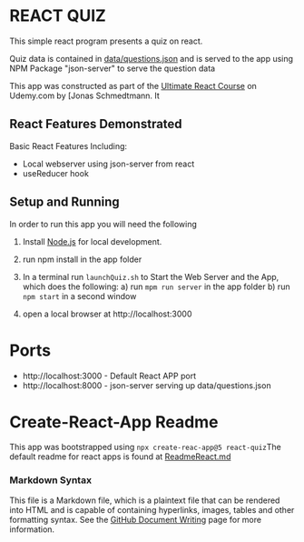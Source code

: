 # REACT QUIZ

This simple react program presents a quiz on react. 

Quiz data is contained in [data/questions.json](./data/questions.json) and is served
to the app using  NPM Package "json-server" to serve the question data

This app was constructed as part of the  [Ultimate React Course](https://www.udemy.com/course/the-ultimate-react-course/) on Udemy.com by [Jonas Schmedtmann. It 

## React Features Demonstrated
Basic React Features Including:
 * Local webserver using json-server from react 
 * useReducer hook
 
## Setup and Running

In order to run this app you will need the following

1. Install [Node.js](https://nodejs.org/en) for local development. 

2. run npm install in the app folder

3. In a terminal run ```launchQuiz.sh``` to Start the Web Server and the App,
   which does the following:
   a) run ```mpm run server``` in the app folder 
   b) run ```npm start``` in a second window

4. open a local browser at http://localhost:3000 


# Ports 

 * http://localhost:3000 - Default React APP port
 * http://localhost:8000 - json-server serving up data/questions.json
   
# Create-React-App Readme 

This app was bootstrapped using ```npx create-reac-app@5 react-quiz```The default readme for react apps is found at [ReadmeReact.md](./ReadmeReact.md)

### Markdown Syntax

This file is a Markdown file, which is a plaintext file that can be rendered into HTML and is capable of containing hyperlinks, images, tables and other formatting syntax.  See the [GitHub Document Writing](https://docs.github.com/en/get-started/writing-on-github/getting-started-with-writing-and-formatting-on-github/basic-writing-and-formatting-syntax) page for more information. 



